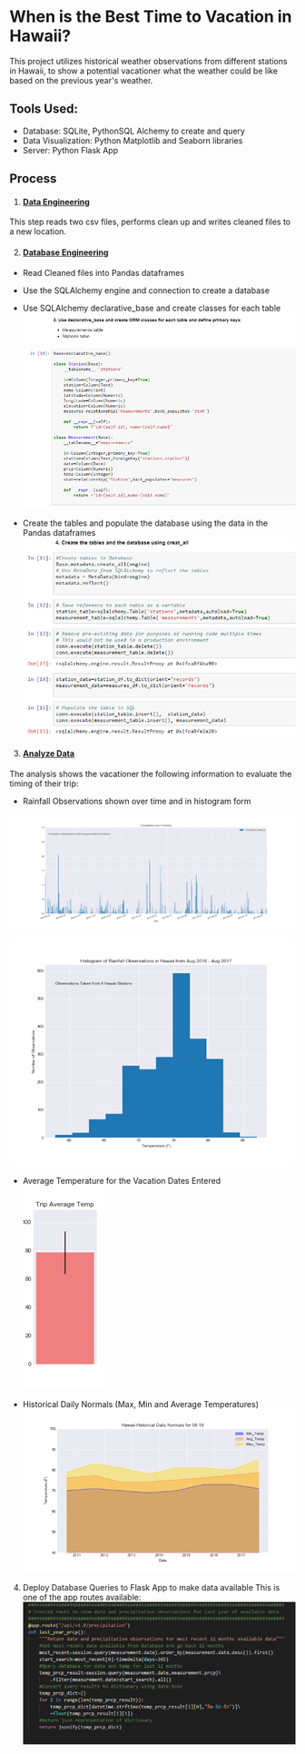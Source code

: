 # When is the Best Time to Vacation in Hawaii?
This project utilizes historical weather observations from different stations in Hawaii, to show a potential vacationer what the
weather could be like based on the previous year's weather.

## Tools Used:
* Database: SQLite, PythonSQL Alchemy to create and query
* Data Visualization: Python Matplotlib and Seaborn libraries
* Server: Python Flask App

## Process
1. #### [Data Engineering](https://github.com/cammster/FullStackSkillsLibrary/blob/master/Library/AdvancedSQL/data_engineering.ipynb)
This step reads two csv files, performs clean up and writes cleaned files to a new location. 

2. #### [Database Engineering](https://github.com/cammster/FullStackSkillsLibrary/blob/master/Library/AdvancedSQL/database_engineering.ipynb)

* Read Cleaned files into Pandas dataframes
* Use the SQLAlchemy engine and connection to create a database
* Use SQLAlchemy declarative_base and create classes for each table
![Create Classes](https://github.com/cammster/FullStackSkillsLibrary/blob/master/Library/AdvancedSQL/Images/databaseclasses.PNG)

* Create the tables and populate the database using the data in the Pandas dataframes
![Create Tables](https://github.com/cammster/FullStackSkillsLibrary/blob/master/Library/AdvancedSQL/Images/databasecreatetable.PNG)

3. #### [Analyze Data](https://github.com/cammster/FullStackSkillsLibrary/blob/master/Library/AdvancedSQL/climate_analysis.ipynb)
The analysis shows the vacationer the following information to evaluate the timing of their trip: 
* Rainfall Observations shown over time and in histogram form

![Hawaii Precipitation Over 12 months](https://github.com/cammster/FullStackSkillsLibrary/blob/master/Library/AdvancedSQL/Images/Precipitation_Over_12Months.png)

![Rainfall Histogram](https://github.com/cammster/FullStackSkillsLibrary/blob/master/Library/AdvancedSQL/Images/Rainfaill_Histogram.png)
* Average Temperature for the Vacation Dates Entered
![Trip_Avg_Temp](https://github.com/cammster/FullStackSkillsLibrary/blob/master/Library/AdvancedSQL/Images/Trip_Avg_Temp.png)

* Historical Daily Normals (Max, Min and Average Temperatures)
![Historical Daily Normals](https://github.com/cammster/FullStackSkillsLibrary/blob/master/Library/AdvancedSQL/Images/Historical_Daily_Normals.png)

4. Deploy Database Queries to Flask App to make data available
This is one of the app routes available:
![Flask App Route](https://github.com/cammster/FullStackSkillsLibrary/blob/master/Library/AdvancedSQL/Images/exampleapproute.PNG)

